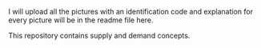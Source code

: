 I will upload all the pictures with an identification code and explanation for every picture will be in the readme file here.

This repository contains supply and demand concepts.
